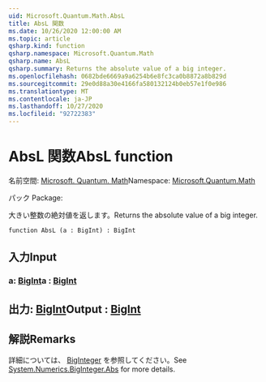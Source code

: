 ```yaml
---
uid: Microsoft.Quantum.Math.AbsL
title: AbsL 関数
ms.date: 10/26/2020 12:00:00 AM
ms.topic: article
qsharp.kind: function
qsharp.namespace: Microsoft.Quantum.Math
qsharp.name: AbsL
qsharp.summary: Returns the absolute value of a big integer.
ms.openlocfilehash: 0682bde6669a9a6254b6e8fc3ca0b8872a8b829d
ms.sourcegitcommit: 29e0d88a30e4166fa580132124b0eb57e1f0e986
ms.translationtype: MT
ms.contentlocale: ja-JP
ms.lasthandoff: 10/27/2020
ms.locfileid: "92722383"
---
```

# <a name="absl-function"></a><span data-ttu-id="2f16f-102">AbsL 関数</span><span class="sxs-lookup"><span data-stu-id="2f16f-102">AbsL function</span></span>

<span data-ttu-id="2f16f-103">名前空間: [Microsoft. Quantum. Math](xref:Microsoft.Quantum.Math)</span><span class="sxs-lookup"><span data-stu-id="2f16f-103">Namespace: [Microsoft.Quantum.Math](xref:Microsoft.Quantum.Math)</span></span>

<span data-ttu-id="2f16f-104">パック [](https://nuget.org/packages/)</span><span class="sxs-lookup"><span data-stu-id="2f16f-104">Package: [](https://nuget.org/packages/)</span></span>


<span data-ttu-id="2f16f-105">大きい整数の絶対値を返します。</span><span class="sxs-lookup"><span data-stu-id="2f16f-105">Returns the absolute value of a big integer.</span></span>

```qsharp
function AbsL (a : BigInt) : BigInt
```


## <a name="input"></a><span data-ttu-id="2f16f-106">入力</span><span class="sxs-lookup"><span data-stu-id="2f16f-106">Input</span></span>

### <a name="a--bigint"></a><span data-ttu-id="2f16f-107">a: [BigInt](xref:microsoft.quantum.lang-ref.bigint)</span><span class="sxs-lookup"><span data-stu-id="2f16f-107">a : [BigInt](xref:microsoft.quantum.lang-ref.bigint)</span></span>





## <a name="output--bigint"></a><span data-ttu-id="2f16f-108">出力: [BigInt](xref:microsoft.quantum.lang-ref.bigint)</span><span class="sxs-lookup"><span data-stu-id="2f16f-108">Output : [BigInt](xref:microsoft.quantum.lang-ref.bigint)</span></span>



## <a name="remarks"></a><span data-ttu-id="2f16f-109">解説</span><span class="sxs-lookup"><span data-stu-id="2f16f-109">Remarks</span></span>

<span data-ttu-id="2f16f-110">詳細については、 [BigInteger](https://docs.microsoft.com/dotnet/api/system.numerics.biginteger.abs) を参照してください。</span><span class="sxs-lookup"><span data-stu-id="2f16f-110">See [System.Numerics.BigInteger.Abs](https://docs.microsoft.com/dotnet/api/system.numerics.biginteger.abs) for more details.</span></span>